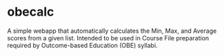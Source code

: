 # obecalc
A simple webapp that automatically calculates the Min, Max, and Average scores from a given list. Intended to be used in Course File preparation required by Outcome-based Education (OBE) syllabi.
